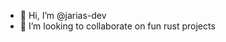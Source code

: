 - 👋 Hi, I’m @jarias-dev
- 💞️ I’m looking to collaborate on fun rust projects

<!---
jarias-dev/jarias-dev is a ✨ special ✨ repository because its `README.md` (this file) appears on your GitHub profile.
You can click the Preview link to take a look at your changes.
--->
